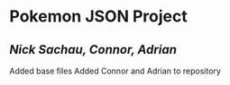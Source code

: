 # Pokemon JSON Project
## _Nick Sachau, Connor, Adrian_

Added base files
Added Connor and Adrian to repository